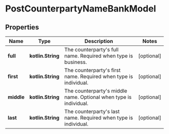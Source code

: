 
# PostCounterpartyNameBankModel

## Properties
Name | Type | Description | Notes
------------ | ------------- | ------------- | -------------
**full** | **kotlin.String** | The counterparty&#39;s full name. Required when type is business. |  [optional]
**first** | **kotlin.String** | The counterparty&#39;s first name. Required when type is individual. |  [optional]
**middle** | **kotlin.String** | The counterparty&#39;s middle name. Optional when type is individual. |  [optional]
**last** | **kotlin.String** | The counterparty&#39;s last name. Required when type is individual. |  [optional]



